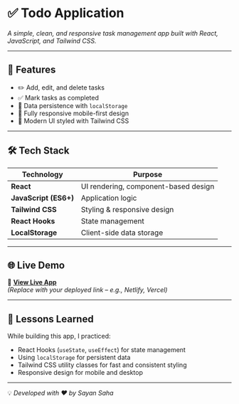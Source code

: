 # ✅ Todo Application  
*A simple, clean, and responsive task management app built with React, JavaScript, and Tailwind CSS.*

---

## 🚀 Features
- ✏️ Add, edit, and delete tasks  
- ✅ Mark tasks as completed  
- 💾 Data persistence with `localStorage`  
- 📱 Fully responsive mobile-first design  
- 🎨 Modern UI styled with Tailwind CSS  

---

## 🛠 Tech Stack
| Technology  | Purpose |
|-------------|---------|
| **React**   | UI rendering, component-based design |
| **JavaScript (ES6+)** | Application logic |
| **Tailwind CSS** | Styling & responsive design |
| **React Hooks** | State management |
| **LocalStorage** | Client-side data storage |

---

## 🌐 Live Demo
🔗 **[View Live App](https://your-live-demo-link.com)**  
*(Replace with your deployed link – e.g., Netlify, Vercel)*

---

## 🧠 Lessons Learned
While building this app, I practiced:
- React Hooks (`useState`, `useEffect`) for state management
- Using `localStorage` for persistent data
- Tailwind CSS utility classes for fast and consistent styling
- Responsive design for mobile and desktop

---

💡 *Developed with ❤️ by Sayan Saha*

